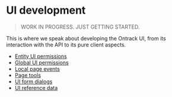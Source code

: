 # UI development

> WORK IN PROGRESS. JUST GETTING STARTED.

This is where we speak about developing the Ontrack UI, from its interaction 
with the API to its pure client aspects.

* [Entity UI permissions](entity-ui-permissions.md)
* [Global UI permissions](global-ui-permissions.md)
* [Local page events](local-events.md)
* [Page tools](page-tools.md)
* [UI form dialogs](ui-form-dialog.md)
* [UI reference data](ui-ref-data.md)
